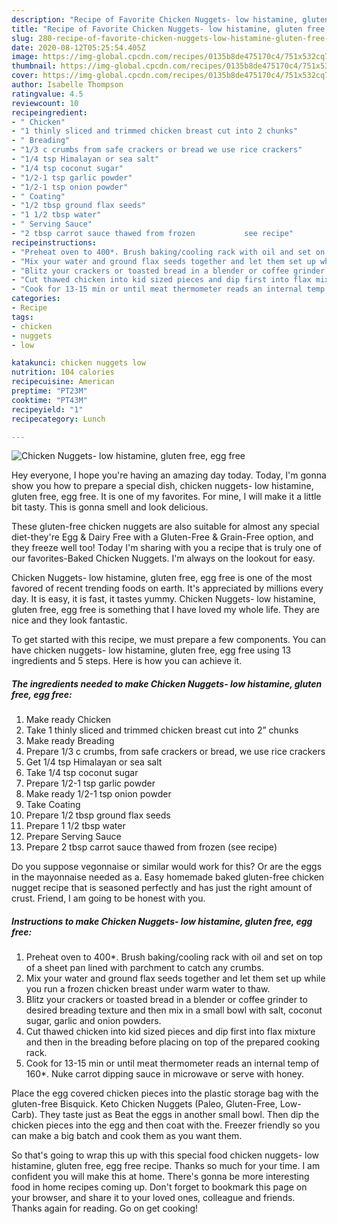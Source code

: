```yaml
---
description: "Recipe of Favorite Chicken Nuggets- low histamine, gluten free, egg free"
title: "Recipe of Favorite Chicken Nuggets- low histamine, gluten free, egg free"
slug: 280-recipe-of-favorite-chicken-nuggets-low-histamine-gluten-free-egg-free
date: 2020-08-12T05:25:54.405Z
image: https://img-global.cpcdn.com/recipes/0135b8de475170c4/751x532cq70/chicken-nuggets-low-histamine-gluten-free-egg-free-recipe-main-photo.jpg
thumbnail: https://img-global.cpcdn.com/recipes/0135b8de475170c4/751x532cq70/chicken-nuggets-low-histamine-gluten-free-egg-free-recipe-main-photo.jpg
cover: https://img-global.cpcdn.com/recipes/0135b8de475170c4/751x532cq70/chicken-nuggets-low-histamine-gluten-free-egg-free-recipe-main-photo.jpg
author: Isabelle Thompson
ratingvalue: 4.5
reviewcount: 10
recipeingredient:
- " Chicken"
- "1 thinly sliced and trimmed chicken breast cut into 2 chunks"
- " Breading"
- "1/3 c crumbs from safe crackers or bread we use rice crackers"
- "1/4 tsp Himalayan or sea salt"
- "1/4 tsp coconut sugar"
- "1/2-1 tsp garlic powder"
- "1/2-1 tsp onion powder"
- " Coating"
- "1/2 tbsp ground flax seeds"
- "1 1/2 tbsp water"
- " Serving Sauce"
- "2 tbsp carrot sauce thawed from frozen           see recipe"
recipeinstructions:
- "Preheat oven to 400*. Brush baking/cooling rack with oil and set on top of a sheet pan lined with parchment to catch any crumbs."
- "Mix your water and ground flax seeds together and let them set up while you run a frozen chicken breast under warm water to thaw."
- "Blitz your crackers or toasted bread in a blender or coffee grinder to desired breading texture and then mix in a small bowl with salt, coconut sugar, garlic and onion powders."
- "Cut thawed chicken into kid sized pieces and dip first into flax mixture and then in the breading before placing on top of the prepared cooking rack."
- "Cook for 13-15 min or until meat thermometer reads an internal temp of 160*. Nuke carrot dipping sauce in microwave or serve with honey."
categories:
- Recipe
tags:
- chicken
- nuggets
- low

katakunci: chicken nuggets low 
nutrition: 104 calories
recipecuisine: American
preptime: "PT23M"
cooktime: "PT43M"
recipeyield: "1"
recipecategory: Lunch

---
```



![Chicken Nuggets- low histamine, gluten free, egg free](https://img-global.cpcdn.com/recipes/0135b8de475170c4/751x532cq70/chicken-nuggets-low-histamine-gluten-free-egg-free-recipe-main-photo.jpg)

Hey everyone, I hope you're having an amazing day today. Today, I'm gonna show you how to prepare a special dish, chicken nuggets- low histamine, gluten free, egg free. It is one of my favorites. For mine, I will make it a little bit tasty. This is gonna smell and look delicious.

These gluten-free chicken nuggets are also suitable for almost any special diet-they&#39;re Egg &amp; Dairy Free with a Gluten-Free &amp; Grain-Free option, and they freeze well too! Today I&#39;m sharing with you a recipe that is truly one of our favorites-Baked Chicken Nuggets. I&#39;m always on the lookout for easy.

Chicken Nuggets- low histamine, gluten free, egg free is one of the most favored of recent trending foods on earth. It's appreciated by millions every day. It is easy, it is fast, it tastes yummy. Chicken Nuggets- low histamine, gluten free, egg free is something that I have loved my whole life. They are nice and they look fantastic.


To get started with this recipe, we must prepare a few components. You can have chicken nuggets- low histamine, gluten free, egg free using 13 ingredients and 5 steps. Here is how you can achieve it.

##### The ingredients needed to make Chicken Nuggets- low histamine, gluten free, egg free:

1. Make ready  Chicken
1. Take 1 thinly sliced and trimmed chicken breast cut into 2” chunks
1. Make ready  Breading
1. Prepare 1/3 c crumbs, from safe crackers or bread, we use rice crackers
1. Get 1/4 tsp Himalayan or sea salt
1. Take 1/4 tsp coconut sugar
1. Prepare 1/2-1 tsp garlic powder
1. Make ready 1/2-1 tsp onion powder
1. Take  Coating
1. Prepare 1/2 tbsp ground flax seeds
1. Prepare 1 1/2 tbsp water
1. Prepare  Serving Sauce
1. Prepare 2 tbsp carrot sauce thawed from frozen           (see recipe)


Do you suppose vegonnaise or similar would work for this? Or are the eggs in the mayonnaise needed as a. Easy homemade baked gluten-free chicken nugget recipe that is seasoned perfectly and has just the right amount of crust. Friend, I am going to be honest with you. 

##### Instructions to make Chicken Nuggets- low histamine, gluten free, egg free:

1. Preheat oven to 400*. Brush baking/cooling rack with oil and set on top of a sheet pan lined with parchment to catch any crumbs.
1. Mix your water and ground flax seeds together and let them set up while you run a frozen chicken breast under warm water to thaw.
1. Blitz your crackers or toasted bread in a blender or coffee grinder to desired breading texture and then mix in a small bowl with salt, coconut sugar, garlic and onion powders.
1. Cut thawed chicken into kid sized pieces and dip first into flax mixture and then in the breading before placing on top of the prepared cooking rack.
1. Cook for 13-15 min or until meat thermometer reads an internal temp of 160*. Nuke carrot dipping sauce in microwave or serve with honey.


Place the egg covered chicken pieces into the plastic storage bag with the gluten-free Bisquick. Keto Chicken Nuggets (Paleo, Gluten-Free, Low-Carb). They taste just as Beat the eggs in another small bowl. Then dip the chicken pieces into the egg and then coat with the. Freezer friendly so you can make a big batch and cook them as you want them. 

So that's going to wrap this up with this special food chicken nuggets- low histamine, gluten free, egg free recipe. Thanks so much for your time. I am confident you will make this at home. There's gonna be more interesting food in home recipes coming up. Don't forget to bookmark this page on your browser, and share it to your loved ones, colleague and friends. Thanks again for reading. Go on get cooking!
